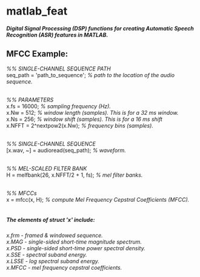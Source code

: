 # matlab_feat
##### Digital Signal Processing (DSP) functions for creating Automatic Speech Recognition (ASR) features in MATLAB.

## MFCC Example:

*%% SINGLE-CHANNEL SEQUENCE PATH* <br />
seq_path = 'path_to_sequence'; *% path to the location of the audio sequence.* <br /> <br />

*%% PARAMETERS* <br />
x.fs = 16000; *% sampling frequency (Hz).* <br />
x.Nw = 512; *% window length (samples). This is for a 32 ms window.* <br />
x.Ns = 256; *% window shift (samples). This is for a 16 ms shift* <br />
x.NFFT = 2^nextpow2(x.Nw); *% frequency bins (samples).* <br /> <br />

*%% SINGLE-CHANNEL SEQUENCE* <br />
[x.wav, ~] = audioread(seq_path); *% waveform.* <br /> <br />

*%% MEL-SCALED FILTER BANK* <br />
H = melfbank(26, x.NFFT/2 + 1, fs); *% mel filter banks.* <br /> <br />

*%% MFCCs* <br />
x = mfcc(x, H); *% compute Mel Frequency Cepstral Coefficients (MFCC).* <br /> <br />

##### The elements of struct 'x' include:


*x.frm - framed & windowed sequence.* <br />
*x.MAG - single-sided short-time magnitude spectrum.* <br />
*x.PSD - single-sided short-time power spectral density.* <br />
*x.SSE - spectral suband energy.* <br />
*x.LSSE - log spectral suband energy.* <br />
*x.MFCC - mel frequency cepstral coefficients.* <br />

